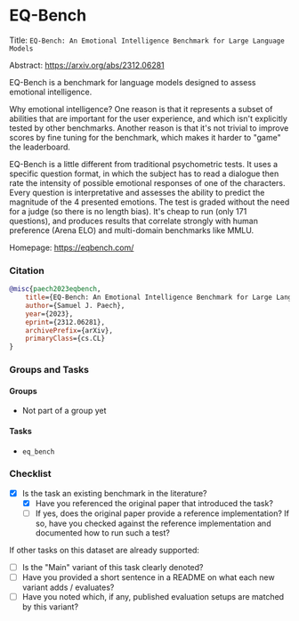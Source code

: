 # EQ-Bench

Title: `EQ-Bench: An Emotional Intelligence Benchmark for Large Language Models`

Abstract: https://arxiv.org/abs/2312.06281

EQ-Bench is a benchmark for language models designed to assess emotional intelligence.

Why emotional intelligence? One reason is that it represents a subset of abilities that are important for the user experience, and which isn't explicitly tested by other benchmarks. Another reason is that it's not trivial to improve scores by fine tuning for the benchmark, which makes it harder to "game" the leaderboard.

EQ-Bench is a little different from traditional psychometric tests. It uses a specific question format, in which the subject has to read a dialogue then rate the intensity of possible emotional responses of one of the characters. Every question is interpretative and assesses the ability to predict the magnitude of the 4 presented emotions. The test is graded without the need for a judge (so there is no length bias). It's cheap to run (only 171 questions), and produces results that correlate strongly with human preference (Arena ELO) and multi-domain benchmarks like MMLU.

Homepage: https://eqbench.com/

### Citation

```bibtex
@misc{paech2023eqbench,
	title={EQ-Bench: An Emotional Intelligence Benchmark for Large Language Models},
	author={Samuel J. Paech},
	year={2023},
	eprint={2312.06281},
	archivePrefix={arXiv},
	primaryClass={cs.CL}
}
```

### Groups and Tasks

#### Groups

* Not part of a group yet

#### Tasks

* `eq_bench`

### Checklist

* [x] Is the task an existing benchmark in the literature?
  * [x] Have you referenced the original paper that introduced the task?
  * [ ] If yes, does the original paper provide a reference implementation? If so, have you checked against the reference implementation and documented how to run such a test?

If other tasks on this dataset are already supported:
* [ ] Is the "Main" variant of this task clearly denoted?
* [ ] Have you provided a short sentence in a README on what each new variant adds / evaluates?
* [ ] Have you noted which, if any, published evaluation setups are matched by this variant?
